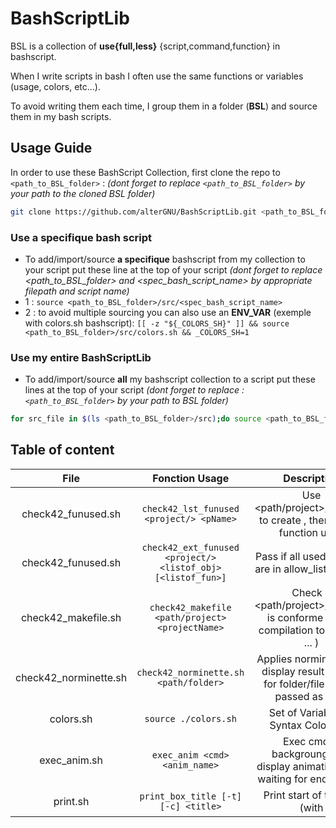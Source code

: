# BashScriptLib
BSL is a collection of **use{full,less}** {script,command,function} in bashscript.

When I write scripts in bash I often use the same functions or variables (usage, colors, etc...).

To avoid writing them each time, I group them in a folder (**BSL**) and source them in my bash scripts.

## Usage Guide
In order to use these BashScript Collection, first clone the repo to `<path_to_BSL_folder>` : 
*(dont forget to replace `<path_to_BSL_folder>` by your path to the cloned BSL folder)*
```bash
git clone https://github.com/alterGNU/BashScriptLib.git <path_to_BSL_folder>
```

### Use a specifique bash script
- To add/import/source **a specifique** bashscript from my collection to your script put these line at the top of your script 
*(dont forget to replace <path_to_BSL_folder> and <spec_bash_script_name> by appropriate filepath and script name)*
- 1 : `source <path_to_BSL_folder>/src/<spec_bash_script_name>`
- 2 : to avoid multiple sourcing you can also use an **ENV_VAR** (exemple with colors.sh bashscript):
    `[[ -z "${_COLORS_SH}" ]] && source <path_to_BSL_folder>/src/colors.sh && _COLORS_SH=1`

### Use my entire BashScriptLib
- To add/import/source **all** my bashscript collection to a script put these lines at the top of your script 
*(dont forget to replace :`<path_to_BSL_folder>` by your path to BSL folder)*
```bash
for src_file in $(ls <path_to_BSL_folder>/src);do source <path_to_BSL_folder>/src/${src_file};done
```

## Table of content
| File                  | Fonction Usage                                               | Description                                                                             |
| :-------------------: | :----------------------------------------------------------: | :-------------------------------------------------------------------------------------: |
| check42_funused.sh    | `check42_lst_funused <project/> <pName>`                     | Use <path/project>/Makefile to create <projectName>, then list the function used        |
| check42_funused.sh    | `check42_ext_funused <project/> <listof_obj> [<listof_fun>]` | Pass if all used function are in allow_list, else fail                                  |
| check42_makefile.sh   | `check42_makefile <path/project> <projectName>`              | Check if <path/project>/Makefile is conforme (rules, compilation tools used ... )       |
| check42_norminette.sh | `check42_norminette.sh <path/folder>`                        | Applies norminette and display result as `tree` for folder/file 's path passed as arg1  |
| colors.sh             | `source ./colors.sh`                                         | Set of Variable for Syntax Coloration                                                   |
| exec_anim.sh          | `exec_anim <cmd> <anim_name>`                                | Exec cmd in backgroung, and display animation while waiting for end of exec             |
| print.sh              | `print_box_title [-t] [-c] <title>`                          | Print start of the box (with <title> as the box's title)                                |
| print.sh              | `echol [-i] [-t] [-c] <line>`                                | Print <line> in a box                                                                   |
| print.sh              | `print_last [-t] [-c]`                                       | Print end of the box                                                                    |
| print.sh              | `print_in_box [-t] [-c] <txt1> <txt2>`                       | Print <txt1> and <txt2> in box                                                          |
| print.sh              | `printif <test> <text> [<sep>, <OK>, <fail>]`                | Print <text>(<sep> x LEN)(<test>?<pass>:<fail>) in box                                  |

### check42_funused.sh
- Dependencies: 
    - Makefile with all and fclean rules.
    - `file` and `nm` commands.
    - `funcheck` command install.
- Functions: 
    - GLOBAL:`check42_lst_funused` that list for each arg2..i:<object_files> create by arg1:<path/project>'s Makefile the functions used.
        - Takes at least 2 arguments:
          - arg1    : <path/project>   , path to project
          - arg2..i : <..objectfiles..>, object files (bin, .o, static_lib.a) for which to list the functions used.
        - Examples:
            - `check42_lst_funused ../ft_printf/ libftprintf.a          `: list all functions used by the static lib. libftprintf.a"
            - `check42_lst_funused ../Push_Swap push_swap               `: list all the functions used by the program push_swap"
            - `check42_lst_funused ../libft/ ft_strdup.o ft_putstr_fd.o `: list all functions used by the object file ft_strdup.o and ft_putstr.o"
    - GLOBAL:`check42_ext_funused` that print in green all allowed fun used by arg2:<listof_obj_file> if fun in arg3:<listof_allowed_fun>, else in red
        - Takes at least 2 arguments and maximum 3 arguments:
          - mandat arg1 : <path/project>      , path to project.
          - mandat arg2 : <listof_object.o>   , object files (bin, .o, static_lib.a) for which to list the functions used.
          - option arg3 : <listof_allowed_fun>, list of function allowed for the project.(format:"f1,f2,f3" or "f1;f2;f3")
        - Examples:
            - `check42_ext_funused ../libft/ libft.a `                                                             : print external fun. used by lib_static (green if,allow red if not) without any allowed function
            - `check42_ext_funused ../ft_printf/ libftprintf.a "malloc,free,write,va_start,va_arg,va_copy,va_end" `: print external fun. used by lib_static (green if,allow red if not) 
            - `check42_ext_funused ../Push_Swap push_swap "read,write,malloc,free,exit"                           `: print external fun. used by program push_swap in green if in allowed list, red else
            - `check42_ext_funused ../libft/ "ft_strdup.o,ft_putstr_fd.o" "malloc,free,write"                     `: print external fun. used by ft_strdup.o and ft_putstr_fd.o file in green if in allowed list, red else

### check42_makefile.sh
- Dependencies: 
    - print.sh for `printif` function
- Functions: 
    - GLOBAL:`check42_makefile <path/project> <projectName>` : Check if <path/project>/Makefile is conforme
        - Takes exactly 2 arguments then:
            - ☑ check if Makefile exist
            - ☑ check compilation command (not gcc used and have -Wall, -Wextra & -Werror) 
            - ☑ check make all, $(NAME) and no relink
            - ☑ check make clean remove object.o only
            - ☑ check make fclean remove object.o and ${2} ~ $(NAME)
            - ☑ check make re rebuild all
        - Examples:
            - `check42_makefile /../../ft_printf/ libftprintf.a` : Check ft_printf/Makefile conformity, $(NAME) = libftprintf.a
            - `check42_makefile ../Push_Swap push_swap`          : Check Push_swap/Makefile conformity, $(NAME) = push_swap

### check42_norminette.sh
- Dependencies:
    - `norminette` command installed.
- Functions:
    - STATIC:`usage_check42_norminette()`:
        - takes 1 or 2 arguments :
            - arg1 : **mandatory argument** specific text to the encountered error (will be display in the first usage line)
            - arg2 : **optionnal argument** the non null error number (integer returned in terminal)
        - ~static function : call by `check42_norminette()` when something goes wrong (wrong usage) then display usage with
          specific text arg1 then exit with arg2
    
    - STATIC:`normi_color()`:
        - takes 1 **mandatory argument <path_to/file>**
        - ~static function : call by `check42_norminette_rec` and `check42_norminette` to applies the norminette command to the file
          passed as an argument and returns the results in color:
            - green : norminette ok
            - red   : norminette ko
            - white : not an extension supported by norminette
    
    - STATIC:`check42_norminette_rec()`:
        - takes 2 arguments :
            - arg1 : **mandatory argument** prefix
            - arg2 : **mandatory argument** pathto/directory/
        - ~static function : called in `check42_norminette`, will recursively go through the folder structure of the directory provided as an argument and exec `normi_color` to the files.
    
    - GLOBAL:`check42_norminette()`:
        - takes **1 mandatory argument** : path to dir or file to check with the norminette.
        - ~global function called by user :
            - if arg1 is a folder   : use `check42_norminette_rec()` to recursively go through the folder structure of the directory provided as an argument and then applies `normi_color` to each files encountered.
            - if arg1 is a file     : use `normi_color()` on that file

### colors.sh
_Notes:set of variables allowing text highlighting in the terminal._

### exec_anim.sh
_Notes: In this script animations are stored into list named : **LA_<list_name>=( <speed_frame_value> 'symb1' 'symb2' ... 'symbX' )**_
- Dependencies:
    - NONE
- Functions:
    - STATIC:`usage_exec_anim()`:
        - takes 1 or 2 arguments :
            - arg1 : **mandatory argument** specific text to the encountered error (will be display in the first usage line)
            - arg2 : **optionnal argument** the non null error number (integer returned in terminal)
        - ~static function : call by `exec_anim()` when something goes wrong (wrong usage) then display usage with
          specific text arg1 then exit with arg2
    
    - STATIC:`loading_animation()`:
        - takes 1 or 2 arguments :
            - arg1 : **mandatory argument** specific text to the encountered error (will be display in the first usage line)
            - arg2 : **optionnal argument** the non null error number (integer returned in terminal)
        - ~static function : call by `exec_anim()` when something goes wrong (wrong usage) then display usage with
          specific text arg1 then exit with arg2
    
    - GLOBAL:`exec_anim()`:
        - takes 1 or 2 arguments :
            - arg1 : **mandatory argument** the command to execute, make sure that the command and his argument are one arg
              ("cmd arg1 arg2 ... argX")
            - arg2 : **optionnal argument** the *list_name* (see at the beginning of the file what are the list_name
              availlable)
        - ~global function : call by user to exec a fct in background while an animation is launch in frontground, then
          display the commands return to the terminal.

### print_in_box.sh  
_NOTES:Has multiples fonctions to print text inside a box, all theses fun works with opt. to define the box:
  + `-t` or `--type`    : int between 0 and 3 define the box type (default simple line)
  + `-c` or `--colors`  : str (cf COLORS dict), def. the box color (default white)
  + `-i` or `--indent`  : int (specific to echol fun.), def. the indentation and symbol of the line inside the box_
- Dependencies:
    - NONE
- Functions:
    - GLOBAL:`print_title [-t] [-c] <text_to_print_as_title>`
    - GLOBAL:`echol [-i] [-t] [-c] <line_to_print_in_the_box>`
    - GLOBAL:`print_last [-t] [-c]`
    - GLOBAL:`print_in_box [-t] [-c] <text_to_print_as_title>`
    - GLOBAL:`printif <test> <text> [<sep>, <OK>, <fail>]`

## Sources
### **exec_anim**
- [bash_progress_bar by @pollev](https://github.com/pollev/bash_progress_bar.git)
- [bash_loading_animations by @Silejonu](https://github.com/Silejonu/bash_loading_animations.git)
